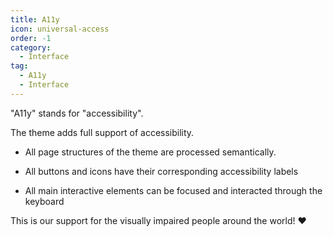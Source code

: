 ```yaml
---
title: A11y
icon: universal-access
order: -1
category:
  - Interface
tag:
  - A11y
  - Interface
---
```


"A11y" stands for "accessibility".

The theme adds full support of accessibility.

- All page structures of the theme are processed semantically.

- All buttons and icons have their corresponding accessibility labels

- All main interactive elements can be focused and interacted through the keyboard

This is our support for the visually impaired people around the world! :heart:
